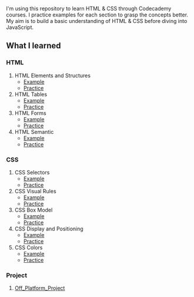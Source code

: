 I'm using this repository to learn HTML & CSS through Codecademy courses. I practice examples for each section to grasp the concepts better. My aim is to build a basic understanding of HTML & CSS before diving into JavaScript.

## What I learned

### HTML

1. HTML Elements and Structures
    - [Example](html-1-example)
    - [Practice](html-practice-elements-structures)
2. HTML Tables
    - [Example](html-2-example)
    - [Practice](html-practice-tables)
3. HTML Forms
    - [Example](html-3-example)
    - [Practice](html-practice-form)
4. HTML Semantic
    - [Example](html-4-example)
    - [Practice](html-practice-semantic)

### CSS

1. CSS Selectors
    - [Example](css-1-example)
    - [Practice](css-practice-selectors)
2. CSS Visual Rules
    - [Example](css-2-example)
    - [Practice](css-practice-visual-rules)
3. CSS Box Model
    - [Example](css-3-example)
    - [Practice](css-practice-box-model)
4. CSS Display and Positioning
    - [Example](css-4-example)
    - [Practice](css-practice-positioning)
5. CSS Colors
    - [Example](css-5-example)
    - [Practice](css-practice-colors)

### Project

1. [Off_Platform_Project](off_platform_project)
